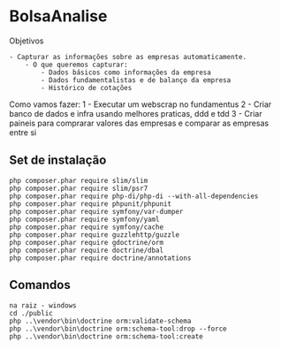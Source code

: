 BolsaAnalise
========

Objetivos

    - Capturar as informações sobre as empresas automaticamente.
        - O que queremos capturar:
            - Dados básicos como informações da empresa
            - Dados fundamentalistas e de balanço da empresa
            - Histórico de cotações

Como vamos fazer:
    1 - Executar um webscrap no fundamentus
    2 - Criar banco de dados e infra usando melhores praticas, ddd e tdd
    3 - Criar paineis para comprarar valores das empresas e comparar as empresas entre si


## Set de instalação

```
php composer.phar require slim/slim
php composer.phar require slim/psr7
php composer.phar require php-di/php-di --with-all-dependencies
php composer.phar require phpunit/phpunit
php composer.phar require symfony/var-dumper
php composer.phar require symfony/yaml
php composer.phar require symfony/cache
php composer.phar require guzzlehttp/guzzle
php composer.phar require gdoctrine/orm
php composer.phar require doctrine/dbal
php composer.phar require doctrine/annotations

```

## Comandos

```
na raiz - windows
cd ./public
php ..\vendor\bin\doctrine orm:validate-schema
php ..\vendor\bin\doctrine orm:schema-tool:drop --force
php ..\vendor\bin\doctrine orm:schema-tool:create
